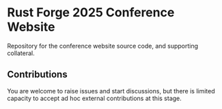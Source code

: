 # Rust Forge 2025 Conference Website

Repository for the conference website source code, and supporting collateral. 

## Contributions

You are welcome to raise issues and start discussions, but there is limited capacity to accept ad hoc external contributions at this stage.
